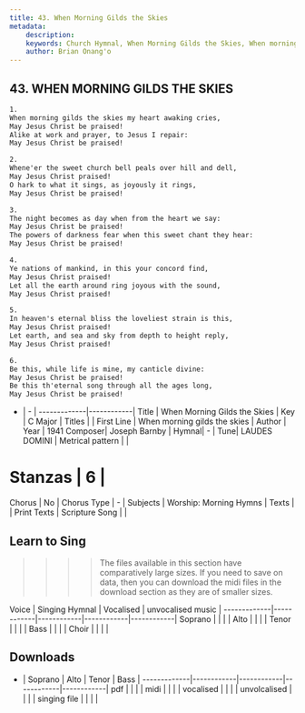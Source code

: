```yaml
---
title: 43. When Morning Gilds the Skies
metadata:
    description: 
    keywords: Church Hymnal, When Morning Gilds the Skies, When morning gilds the skies, 
    author: Brian Onang'o
---
```



## 43. WHEN MORNING GILDS THE SKIES

```txt
1.
When morning gilds the skies my heart awaking cries,
May Jesus Christ be praised!
Alike at work and prayer, to Jesus I repair:
May Jesus Christ be praised!

2.
Whene'er the sweet church bell peals over hill and dell,
May Jesus Christ praised!
O hark to what it sings, as joyously it rings,
May Jesus Christ be praised!

3.
The night becomes as day when from the heart we say:
May Jesus Christ be praised!
The powers of darkness fear when this sweet chant they hear:
May Jesus Christ be praised!

4.
Ye nations of mankind, in this your concord find,
May Jesus Christ praised!
Let all the earth around ring joyous with the sound,
May Jesus Christ praised!

5.
In heaven's eternal bliss the loveliest strain is this,
May Jesus Christ praised!
Let earth, and sea and sky from depth to height reply,
May Jesus Christ praised!

6.
Be this, while life is mine, my canticle divine:
May Jesus Christ be praised!
Be this th'eternal song through all the ages long,
May Jesus Christ be praised!

```

- |   -  |
-------------|------------|
Title | When Morning Gilds the Skies |
Key | C Major |
Titles |  |
First Line | When morning gilds the skies |
Author | 
Year | 1941
Composer| Joseph Barnby |
Hymnal|  - |
Tune| LAUDES DOMINI |
Metrical pattern | |
# Stanzas | 6 |
Chorus | No |
Chorus Type | - |
Subjects | Worship: Morning Hymns |
Texts |  |
Print Texts | 
Scripture Song |  |
  
## Learn to Sing

>>>> The files available in this section have comparatively large sizes. If you need to save on data, then you can download the midi files in the download section as they are of smaller sizes.

Voice |  Singing Hymnal | Vocalised | unvocalised music |
-------------|------------|------------|------------|------------|
Soprano | | | |
Alto | | | |
Tenor | | | |
Bass | | | |
Choir | | | |

## Downloads

- |  Soprano | Alto | Tenor | Bass |
-------------|------------|------------|------------|------------|
pdf | | | |
midi | | | |
vocalised | | | |
unvolcalised | | | |
singing file | | | |
  